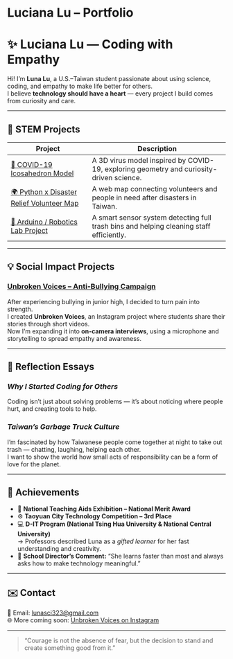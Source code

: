 # Luciana Lu – Portfolio
# ✨ Luciana Lu — Coding with Empathy

Hi! I’m **Luna Lu**, a U.S.–Taiwan student passionate about using science, coding, and empathy to make life better for others.  
I believe **technology should have a heart** — every project I build comes from curiosity and care.

---

## 🧬 STEM Projects

| Project | Description |
|----------|-------------|
| [🧬 COVID-19 Icosahedron Model](./Covid-Icosahedron) | A 3D virus model inspired by COVID-19, exploring geometry and curiosity-driven science. |
| [🌍 Python x Disaster Relief Volunteer Map](./Volunteer-Map) | A web map connecting volunteers and people in need after disasters in Taiwan. |
| [🤖 Arduino / Robotics Lab Project](./Robotics-Project) | A smart sensor system detecting full trash bins and helping cleaning staff efficiently. |

---

## 💡 Social Impact Projects

### [Unbroken Voices – Anti-Bullying Campaign](#)
After experiencing bullying in junior high, I decided to turn pain into strength.  
I created **Unbroken Voices**, an Instagram project where students share their stories through short videos.  
Now I’m expanding it into **on-camera interviews**, using a microphone and storytelling to spread empathy and awareness.

---

## 🌱 Reflection Essays

### *Why I Started Coding for Others*  
Coding isn’t just about solving problems — it’s about noticing where people hurt, and creating tools to help.

### *Taiwan’s Garbage Truck Culture*  
I’m fascinated by how Taiwanese people come together at night to take out trash — chatting, laughing, helping each other.  
I want to show the world how small acts of responsibility can be a form of love for the planet.

---

## 🏅 Achievements
- 🧬 **National Teaching Aids Exhibition – National Merit Award**
- ⚙️ **Taoyuan City Technology Competition – 3rd Place**
- 💻 **D-IT Program (National Tsing Hua University & National Central University)**  
  → Professors described Luna as a *gifted learner* for her fast understanding and creativity.
- 🎤 **School Director’s Comment:** “She learns faster than most and always asks how to make technology meaningful.”

---

## ✉️ Contact
📧 Email: [lunasci323@gmail.com](mailto:lunasci323@gmail.com)  
🌐 More coming soon: [Unbroken Voices on Instagram](#)

---

> “Courage is not the absence of fear, but the decision to stand and create something good from it.”

